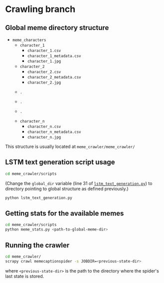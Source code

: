 # Crawling branch

## Global meme directory structure

- `meme_characters`
   * `character_1`
      + `character_1.csv`
	  + `character_1_metadata.csv`
	  + `character_1.jpg`
   * `character_2`
	  + `character_2.csv`
	  + `character_2_metadata.csv`
	  + `character_2.jpg`
   *     .
   *     .
   *     .
   * `character_n`
      + `character_n.csv`
	  + `character_n_metadata.csv`
	  + `character_n.jpg`

This structure is usually located at `meme_crawler/meme_crawler/`

## LSTM text generation script usage

```bash
cd meme_crawler/scripts
```
(Change the `global_dir` variable (line 31 of [`lstm_text_generation.py`](https://github.com/alorozco53/Deep-Meme-Captioner/blob/crawling/meme_crawler/scripts/lstm_text_generation.py)) to directory pointing to global structure as defined previously.)

```bash
python lstm_text_generation.py
```

## Getting stats for the available memes

```bash
cd meme_crawler/scripts
python meme_stats.py <path-to-global-meme-dir>
```

## Running the crawler

```bash
cd meme_crawler/
scrapy crawl memecaptionspider -s JOBDIR=<previous-state-dir>
```

where `<previous-state-dir>` is the path to the directory where the spider's last state is stored.
